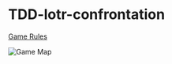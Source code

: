 TDD-lotr-confrontation
======================
[Game Rules](http://www.wargames.com.hk/Rules/LOTR_Confrotation_CT.pdf)

![Game Map](http://cf.geekdo-images.com/images/pic977585_md.jpg)



